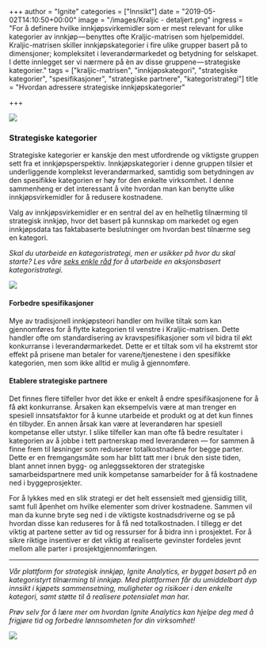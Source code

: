 +++
author = "Ignite"
categories = ["Innsikt"]
date = "2019-05-02T14:10:50+00:00"
image = "/images/Kraljic - detaljert.png"
ingress = "For å definere hvilke innkjøpsvirkemidler som er mest relevant for ulike kategorier av innkjøp — benyttes ofte Kraljic-matrisen som hjelpemiddel. Kraljic-matrisen skiller innkjøpskategorier i fire ulike grupper basert på to dimensjoner; kompleksitet i leverandørmarkedet og betydning for selskapet. I dette innlegget ser vi nærmere på èn av disse gruppene — strategiske kategorier."
tags = ["kraljic-matrisen", "innkjøpskategori", "strategiske kategorier", "spesifikasjoner", "strategiske partnere", "kategoristrategi"]
title = "Hvordan adressere strategiske innkjøpskategorier"

+++
  
![](https://cdn-images-1.medium.com/max/1200/1*XdkWq10bwvUUQ8SxoxsXYg.png)

### Strategiske kategorier

Strategiske kategorier er kanskje den mest utfordrende og viktigste gruppen sett fra et innkjøpsperspektiv. Innkjøpskategorier i denne gruppen tilsier et underliggende komplekst leverandørmarked, samtidig som betydningen av den spesifikke kategorien er høy for den enkelte virksomhet. I denne sammenheng er det interessant å vite hvordan man kan benytte ulike innkjøpsvirkemidler for å redusere kostnadene.

Valg av innkjøpsvirkemidler er en sentral del av en helhetlig tilnærming til strategisk innkjøp, hvor det basert på kunnskap om markedet og egen innkjøpsdata tas faktabaserte beslutninger om hvordan best tilnærme seg en kategori.

_Skal du utarbeide en kategoristrategi, men er usikker på hvor du skal starte? Les våre_ [_seks enkle råd_](https://www.ignite.no/blogg/innsikt/dette-trenger-du-til-en-aksjonsbasert-kategoristrategi/) _for å utarbeide en aksjonsbasert kategoristrategi._

![](https://cdn-images-1.medium.com/max/800/1*cjZf69MkEwvcwfIba5BsEA.png)

#### Forbedre spesifikasjoner

Mye av tradisjonell innkjøpsteori handler om hvilke tiltak som kan gjennomføres for å flytte kategorien til venstre i Kraljic-matrisen. Dette handler ofte om standardisering av kravspesifikasjoner som vil bidra til økt konkurranse i leverandørmarkedet. Dette er et tiltak som vil ha ekstremt stor effekt på prisene man betaler for varene/tjenestene i den spesifikke kategorien, men som ikke alltid er mulig å gjennomføre.

#### Etablere strategiske partnere

Det finnes flere tilfeller hvor det ikke er enkelt å endre spesifikasjonene for å få økt konkurranse. Årsaken kan eksempelvis være at man trenger en spesiell innsatsfaktor for å kunne utarbeide et produkt og at det kun finnes én tilbyder. En annen årsak kan være at leverandøren har spesiell kompetanse eller utstyr. I slike tilfeller kan man ofte få bedre resultater i kategorien av å jobbe i tett partnerskap med leverandøren — for sammen å finne frem til løsninger som reduserer totalkostnadene for begge parter. Dette er en fremgangsmåte som har blitt tatt mer i bruk den siste tiden, blant annet innen bygg- og anleggssektoren der strategiske samarbeidspartnere med unik kompetanse samarbeider for å få kostnadene ned i byggeprosjekter.

For å lykkes med en slik strategi er det helt essensielt med gjensidig tillit, samt full åpenhet om hvilke elementer som driver kostnadene. Sammen vil man da kunne bryte seg ned i de viktigste kostnadsdriverne og se på hvordan disse kan reduseres for å få ned totalkostnaden. I tillegg er det viktig at partene setter av tid og ressurser for å bidra inn i prosjektet. For å sikre riktige insentiver er det viktig at realiserte gevinster fordeles jevnt mellom alle parter i prosjektgjennomføringen.

***

_Vår plattform for strategisk innkjøp, Ignite Analytics, er bygget basert på en kategoristyrt tilnærming til innkjøp. Med plattformen får du umiddelbart dyp innsikt i kjøpets sammensetning, muligheter og risikoer i den enkelte kategori, samt støtte til å realisere potensialet man har._

_Prøv selv for å lære mer om hvordan Ignite Analytics kan hjelpe deg med å frigjøre tid og forbedre lønnsomheten for din virksomhet!_

[![](https://cdn-images-1.medium.com/max/800/1*wNfW3gtCL-EO9XYJOYYSnQ.png)](https://www.ignite.no/ignite-analytics/demo/)